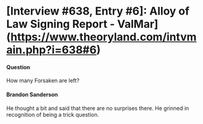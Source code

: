 # [Interview #638, Entry #6]: Alloy of Law Signing Report - ValMar](https://www.theoryland.com/intvmain.php?i=638#6)

#### Question

How many Forsaken are left?

#### Brandon Sanderson

He thought a bit and said that there are no surprises there. He grinned in recognition of being a trick question.

